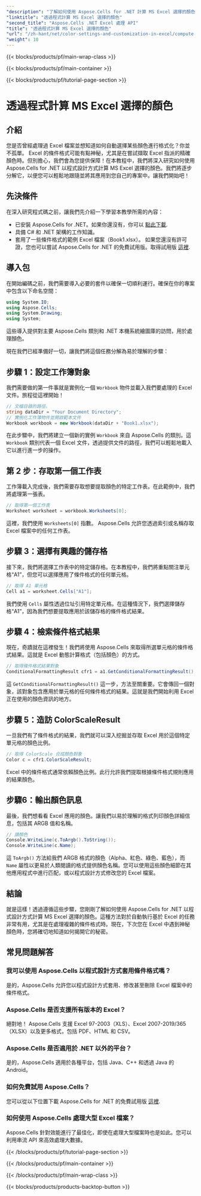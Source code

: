 ```yaml
---
"description": "了解如何使用 Aspose.Cells for .NET 計算 MS Excel 選擇的顏色。請按照本逐步指南以程式設計方式存取 Excel 的條件格式顏色。"
"linktitle": "透過程式計算 MS Excel 選擇的顏色"
"second_title": "Aspose.Cells .NET Excel 處理 API"
"title": "透過程式計算 MS Excel 選擇的顏色"
"url": "/zh-hant/net/color-settings-and-customization-in-excel/compute-color-chosen-by-ms-excel/"
"weight": 10
---
```


{{< blocks/products/pf/main-wrap-class >}}

{{< blocks/products/pf/main-container >}}

{{< blocks/products/pf/tutorial-page-section >}}

# 透過程式計算 MS Excel 選擇的顏色

## 介紹
您是否曾經處理過 Excel 檔案並想知道如何自動選擇某些顏色進行格式化？你並不孤單。 Excel 的條件格式可能有點神秘，尤其是在嘗試擷取 Excel 指派的精確顏色時。但別擔心，我們會為您提供保障！在本教程中，我們將深入研究如何使用 Aspose.Cells for .NET 以程式設計方式計算 MS Excel 選擇的顏色。我們將逐步分解它，以便您可以輕鬆地跟隨並將其應用到您自己的專案中。讓我們開始吧！
## 先決條件
在深入研究程式碼之前，讓我們先介紹一下學習本教學所需的內容：
- 已安裝 Aspose.Cells for .NET。如果你還沒有，你可以 [點此下載](https://releases。aspose.com/cells/net/).
- 具備 C# 和 .NET 架構的工作知識。
- 套用了一些條件格式的範例 Excel 檔案（Book1.xlsx）。
如果您還沒有許可證，您也可以嘗試 Aspose.Cells for .NET 的免費試用版。取得試用版 [這裡](https://releases。aspose.com/).
## 導入包
在開始編碼之前，我們需要導入必要的套件以確保一切順利運行。確保在你的專案中包含以下命名空間：
```csharp
using System.IO;
using Aspose.Cells;
using System.Drawing;
using System;
```
這些導入提供對主要 Aspose.Cells 類別和 .NET 本機系統繪圖庫的訪問，用於處理顏色。

現在我們已經準備好一切，讓我們將這個任務分解為易於理解的步驟：
## 步驟 1：設定工作簿對象
我們需要做的第一件事就是實例化一個 `Workbook` 物件並載入我們要處理的 Excel 文件。旅程從這裡開始！
```csharp
// 文檔目錄的路徑。
string dataDir = "Your Document Directory";
// 實例化工作簿物件並開啟範本文件
Workbook workbook = new Workbook(dataDir + "Book1.xlsx");
```
在此步驟中，我們將建立一個新的實例 `Workbook` 來自 Aspose.Cells 的類別。這 `Workbook` 類別代表一個 Excel 文件，透過提供文件的路徑，我們可以輕鬆地載入它以進行進一步的操作。
## 第 2 步：存取第一個工作表
工作簿載入完成後，我們需要存取想要提取顏色的特定工作表。在此範例中，我們將處理第一張表。
```csharp
// 取得第一個工作表
Worksheet worksheet = workbook.Worksheets[0];
```
這裡，我們使用 `Worksheets[0]` 指數。 Aspose.Cells 允許您透過索引或名稱存取 Excel 檔案中的任何工作表。
## 步驟 3：選擇有興趣的儲存格
接下來，我們將選擇工作表中的特定儲存格。在本教程中，我們將重點關注單元格“A1”，但您可以選擇應用了條件格式的任何單元格。
```csharp
// 取得 A1 單元格
Cell a1 = worksheet.Cells["A1"];
```
我們使用 `Cells` 屬性透過位址引用特定單元格。在這種情況下，我們選擇儲存格“A1”，因為我們想要提取應用於該儲存格的條件格式結果。
## 步驟 4：檢索條件格式結果
現在，奇蹟就在這裡發生！我們將使用 Aspose.Cells 來取得所選單元格的條件格式結果。這就是 Excel 動態計算格式（包括顏色）的方式。
```csharp
// 取得條件格式結果對象
ConditionalFormattingResult cfr1 = a1.GetConditionalFormattingResult();
```
這 `GetConditionalFormattingResult()` 這一步，方法至關重要。它會傳回一個對象，該對象包含應用於單元格的任何條件格式的結果。這就是我們開始利用 Excel 正在使用的顏色資訊的地方。
## 步驟 5：造訪 ColorScaleResult
一旦我們有了條件格式的結果，我們就可以深入挖掘並存取 Excel 用於這個特定單元格的顏色比例。
```csharp
// 取得 ColorScale 合成顏色對象
Color c = cfr1.ColorScaleResult;
```
Excel 中的條件格式通常依賴顏色比例。此行允許我們提取根據條件格式規則應用的結果顏色。
## 步驟6：輸出顏色訊息
最後，我們想看看 Excel 應用的顏色。讓我們以易於理解的格式列印顏色詳細信息，包括其 ARGB 值和名稱。
```csharp
// 讀顏色
Console.WriteLine(c.ToArgb().ToString());
Console.WriteLine(c.Name);
```
這 `ToArgb()` 方法給我們 ARGB 格式的顏色（Alpha、紅色、綠色、藍色），而 `Name` 屬性以更易於人類閱讀的格式提供顏色名稱。您可以使用這些顏色細節在其他應用程式中進行匹配，或以程式設計方式修改您的 Excel 檔案。

## 結論
就是這樣！透過遵循這些步驟，您剛剛了解如何使用 Aspose.Cells for .NET 以程式設計方式計算 MS Excel 選擇的顏色。這種方法對於自動執行基於 Excel 的任務非常有用，尤其是在處理複雜的條件格式時。現在，下次您在 Excel 中遇到神秘顏色時，您將確切地知道如何揭開它的秘密。
## 常見問題解答
### 我可以使用 Aspose.Cells 以程式設計方式套用條件格式嗎？
是的，Aspose.Cells 允許您以程式設計方式套用、修改甚至刪除 Excel 檔案中的條件格式。
### Aspose.Cells 是否支援所有版本的 Excel？
絕對地！ Aspose.Cells 支援 Excel 97-2003（XLS）、Excel 2007-2019/365（XLSX）以及更多格式，包括 PDF、HTML 和 CSV。
### Aspose.Cells 是否適用於 .NET 以外的平台？
是的，Aspose.Cells 適用於各種平台，包括 Java、C++ 和透過 Java 的 Android。
### 如何免費試用 Aspose.Cells？
您可以從以下位置下載 Aspose.Cells for .NET 的免費試用版 [這裡](https://releases。aspose.com/).
### 如何使用 Aspose.Cells 處理大型 Excel 檔案？
Aspose.Cells 針對效能進行了最佳化，即使在處理大型檔案時也是如此。您可以利用串流 API 來高效處理大數據。

{{< /blocks/products/pf/tutorial-page-section >}}

{{< /blocks/products/pf/main-container >}}

{{< /blocks/products/pf/main-wrap-class >}}

{{< blocks/products/products-backtop-button >}}